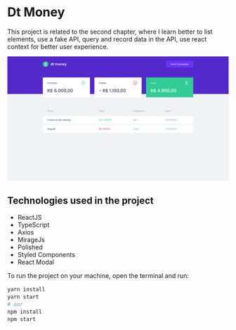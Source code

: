 # Dt Money

This project is related to the second chapter, where I learn better to list elements, use a fake API, query and record data in the API, use react context for better user experience.

<p align="center">
 <img src="https://github.com/DAVI-REZENDE/ignite-aulas/blob/main/assets/dtmoney_prev.png" alt="Preview" />
</p>

## Technologies used in the project

- ReactJS
- TypeScript
- Axios
- MirageJs
- Polished
- Styled Components
- React Modal

To run the project on your machine, open the terminal and run:

```bash
yarn install
yarn start
# our
npm install
npm start

```